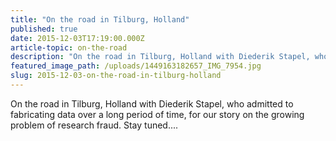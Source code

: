 ```yaml
---
title: "On the road in Tilburg, Holland"
published: true
date: 2015-12-03T17:19:00.000Z
article-topic: on-the-road
description: "On the road in Tilburg, Holland with Diederik Stapel, who admitted to fabricating data over a long period of time, for our story on the growing problem of research fraud. Stay tuned....​"
featured_image_path: /uploads/1449163182657_IMG_7954.jpg
slug: 2015-12-03-on-the-road-in-tilburg-holland
---
```


On the road in Tilburg, Holland with Diederik Stapel, who admitted to fabricating data over a long period of time, for our story on the growing problem of research fraud. Stay tuned....

